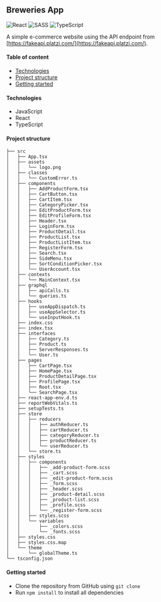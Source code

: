## Breweries App

![React](https://img.shields.io/badge/react-%2320232a.svg?style=for-the-badge&logo=react&logoColor=%2361DAFB)
![SASS](https://img.shields.io/badge/SASS-hotpink.svg?style=for-the-badge&logo=SASS&logoColor=white)
![TypeScript](https://img.shields.io/badge/typescript-%23007ACC.svg?style=for-the-badge&logo=typescript&logoColor=white)

A simple e-commerce website using the API endpoint from [https://fakeapi.platzi.com/](https://fakeapi.platzi.com/).

#### Table of content

- [Technologies](#technologies)
- [Project structure](#project-structure)
- [Getting started](#getting-started)

#### Technologies <a name="technologies"></a>

- JavaScript
- React
- TypeScript

#### Project structure <a name="project-structure"></a>

```
├── src
│   ├── App.tsx
│   ├── assets
│   │   └── logo.png
│   ├── classes
│   │   └── CustomError.ts
│   ├── components
│   │   ├── AddProductForm.tsx
│   │   ├── CartButton.tsx
│   │   ├── CartItem.tsx
│   │   ├── CategoryPicker.tsx
│   │   ├── EditProductForm.tsx
│   │   ├── EditProfileForm.tsx
│   │   ├── Header.tsx
│   │   ├── LoginForm.tsx
│   │   ├── ProductDetail.tsx
│   │   ├── ProductList.tsx
│   │   ├── ProductListItem.tsx
│   │   ├── RegisterForm.tsx
│   │   ├── Search.tsx
│   │   ├── SideMenu.tsx
│   │   ├── SortConditionPicker.tsx
│   │   └── UserAccount.tsx
│   ├── contexts
│   │   └── MainContext.tsx
│   ├── graphql
│   │   ├── apiCalls.ts
│   │   └── queries.ts
│   ├── hooks
│   │   ├── useAppDispatch.ts
│   │   ├── useAppSelector.ts
│   │   └── useInputHook.ts
│   ├── index.css
│   ├── index.tsx
│   ├── interfaces
│   │   ├── Category.ts
│   │   ├── Product.ts
│   │   ├── ServerResponses.ts
│   │   └── User.ts
│   ├── pages
│   │   ├── CartPage.tsx
│   │   ├── HomePage.tsx
│   │   ├── ProductDetailPage.tsx
│   │   ├── ProfilePage.tsx
│   │   ├── Root.tsx
│   │   └── SearchPage.tsx
│   ├── react-app-env.d.ts
│   ├── reportWebVitals.ts
│   ├── setupTests.ts
│   ├── store
│   │   ├── reducers
│   │   │   ├── authReducer.ts
│   │   │   ├── cartReducer.ts
│   │   │   ├── categoryReducer.ts
│   │   │   ├── productReducer.ts
│   │   │   └── userReducer.ts
│   │   └── store.ts
│   ├── styles
│   │   ├── components
│   │   │   ├── _add-product-form.scss
│   │   │   ├── _cart.scss
│   │   │   ├── _edit-product-form.scss
│   │   │   ├── _form.scss
│   │   │   ├── _header.scss
│   │   │   ├── _product-detail.scss
│   │   │   ├── _product-list.scss
│   │   │   ├── _profile.scss
│   │   │   └── _register-form.scss
│   │   ├── styles.scss
│   │   └── variables
│   │       ├── _colors.scss
│   │       └── _fonts.scss
│   ├── styles.css
│   ├── styles.css.map
│   └── theme
│       └── globalTheme.ts
└── tsconfig.json
```

#### Getting started <a name="getting-started"></a>

- Clone the repository from GitHub using `git clone`
- Run `npm install` to install all dependencies
